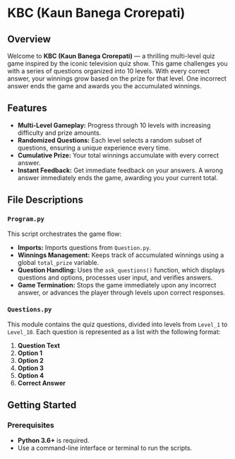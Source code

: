 # KBC (Kaun Banega Crorepati)

## Overview
Welcome to **KBC (Kaun Banega Crorepati)** — a thrilling multi-level quiz game inspired by the iconic television quiz show. This game challenges you with a series of questions organized into 10 levels. With every correct answer, your winnings grow based on the prize for that level. One incorrect answer ends the game and awards you the accumulated winnings.

## Features
- **Multi-Level Gameplay:** Progress through 10 levels with increasing difficulty and prize amounts.
- **Randomized Questions:** Each level selects a random subset of questions, ensuring a unique experience every time.
- **Cumulative Prize:** Your total winnings accumulate with every correct answer.
- **Instant Feedback:** Get immediate feedback on your answers. A wrong answer immediately ends the game, awarding you your current total.

## File Descriptions

### `Program.py`
This script orchestrates the game flow:
- **Imports:** Imports questions from `Question.py`.
- **Winnings Management:** Keeps track of accumulated winnings using a global `total_prize` variable.
- **Question Handling:** Uses the `ask_questions()` function, which displays questions and options, processes user input, and verifies answers.
- **Game Termination:** Stops the game immediately upon any incorrect answer, or advances the player through levels upon correct responses.

### `Questions.py`
This module contains the quiz questions, divided into levels from `Level_1` to `Level_10`. Each question is represented as a list with the following format:
1. **Question Text**
2. **Option 1**
3. **Option 2**
4. **Option 3**
5. **Option 4**
6. **Correct Answer**

## Getting Started

### Prerequisites
- **Python 3.6+** is required.
- Use a command-line interface or terminal to run the scripts.